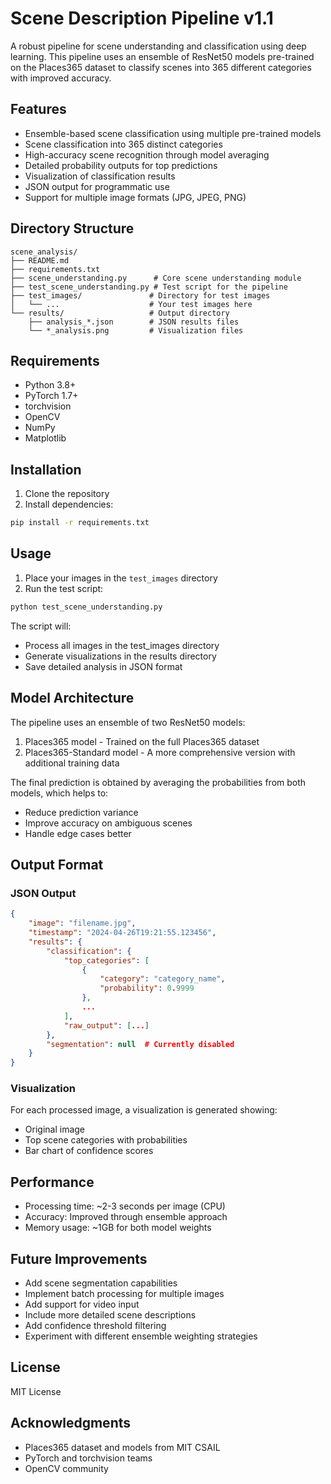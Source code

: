 # Scene Description Pipeline v1.1

A robust pipeline for scene understanding and classification using deep learning. This pipeline uses an ensemble of ResNet50 models pre-trained on the Places365 dataset to classify scenes into 365 different categories with improved accuracy.

## Features

- Ensemble-based scene classification using multiple pre-trained models
- Scene classification into 365 distinct categories
- High-accuracy scene recognition through model averaging
- Detailed probability outputs for top predictions
- Visualization of classification results
- JSON output for programmatic use
- Support for multiple image formats (JPG, JPEG, PNG)

## Directory Structure

```
scene_analysis/
├── README.md
├── requirements.txt
├── scene_understanding.py      # Core scene understanding module
├── test_scene_understanding.py # Test script for the pipeline
├── test_images/               # Directory for test images
│   └── ...                    # Your test images here
└── results/                   # Output directory
    ├── analysis_*.json        # JSON results files
    └── *_analysis.png         # Visualization files
```

## Requirements

- Python 3.8+
- PyTorch 1.7+
- torchvision
- OpenCV
- NumPy
- Matplotlib

## Installation

1. Clone the repository
2. Install dependencies:
```bash
pip install -r requirements.txt
```

## Usage

1. Place your images in the `test_images` directory
2. Run the test script:
```bash
python test_scene_understanding.py
```

The script will:
- Process all images in the test_images directory
- Generate visualizations in the results directory
- Save detailed analysis in JSON format

## Model Architecture

The pipeline uses an ensemble of two ResNet50 models:
1. Places365 model - Trained on the full Places365 dataset
2. Places365-Standard model - A more comprehensive version with additional training data

The final prediction is obtained by averaging the probabilities from both models, which helps to:
- Reduce prediction variance
- Improve accuracy on ambiguous scenes
- Handle edge cases better

## Output Format

### JSON Output
```json
{
    "image": "filename.jpg",
    "timestamp": "2024-04-26T19:21:55.123456",
    "results": {
        "classification": {
            "top_categories": [
                {
                    "category": "category_name",
                    "probability": 0.9999
                },
                ...
            ],
            "raw_output": [...]
        },
        "segmentation": null  # Currently disabled
    }
}
```

### Visualization
For each processed image, a visualization is generated showing:
- Original image
- Top scene categories with probabilities
- Bar chart of confidence scores

## Performance

- Processing time: ~2-3 seconds per image (CPU)
- Accuracy: Improved through ensemble approach
- Memory usage: ~1GB for both model weights

## Future Improvements

- Add scene segmentation capabilities
- Implement batch processing for multiple images
- Add support for video input
- Include more detailed scene descriptions
- Add confidence threshold filtering
- Experiment with different ensemble weighting strategies

## License

MIT License

## Acknowledgments

- Places365 dataset and models from MIT CSAIL
- PyTorch and torchvision teams
- OpenCV community 